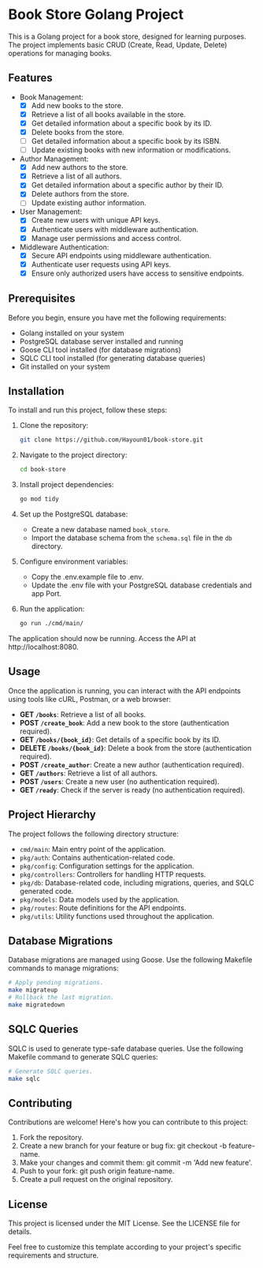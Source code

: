 # Book Store Golang Project
This is a Golang project for a book store, designed for learning purposes. The project implements basic CRUD (Create, Read, Update, Delete) operations for managing books.

## Features

- Book Management:
  - [x] Add new books to the store.
  - [x] Retrieve a list of all books available in the store.
  - [x] Get detailed information about a specific book by its ID.
  - [x] Delete books from the store.
  - [ ] Get detailed information about a specific book by its ISBN.
  - [ ] Update existing books with new information or modifications.

- Author Management:
  - [x] Add new authors to the store.
  - [x] Retrieve a list of all authors.
  - [x] Get detailed information about a specific author by their ID.
  - [x] Delete authors from the store.
  - [ ] Update existing author information.

- User Management:
  - [x] Create new users with unique API keys.
  - [x] Authenticate users with middleware authentication.
  - [x] Manage user permissions and access control.

- Middleware Authentication:
  - [x] Secure API endpoints using middleware authentication.
  - [x] Authenticate user requests using API keys.
  - [x] Ensure only authorized users have access to sensitive endpoints.

## Prerequisites

Before you begin, ensure you have met the following requirements:
- Golang installed on your system
- PostgreSQL database server installed and running
- Goose CLI tool installed (for database migrations)
- SQLC CLI tool installed (for generating database queries)
- Git installed on your system

## Installation

To install and run this project, follow these steps:

1. Clone the repository:
    ```bash
    git clone https://github.com/Hayoun01/book-store.git
    ```
2. Navigate to the project directory:

    ```bash
    cd book-store
    ```
3. Install project dependencies:

    ```bash
    go mod tidy
    ```
4. Set up the PostgreSQL database:

    * Create a new database named `book_store`.
    * Import the database schema from the `schema.sql` file in the `db` directory.

5. Configure environment variables:

    * Copy the .env.example file to .env.
    * Update the .env file with your PostgreSQL database credentials and app Port.

6. Run the application:

    ```bash
    go run ./cmd/main/
    ```
The application should now be running. Access the API at http://localhost:8080.

## Usage
Once the application is running, you can interact with the API endpoints using tools like cURL, Postman, or a web browser:

- **GET `/books`**: Retrieve a list of all books.
- **POST `/create_book`**: Add a new book to the store (authentication required).
- **GET `/books/{book_id}`**: Get details of a specific book by its ID.
- **DELETE `/books/{book_id}`**: Delete a book from the store (authentication required).
- **POST `/create_author`**: Create a new author (authentication required).
- **GET `/authors`**: Retrieve a list of all authors.
- **POST `/users`**: Create a new user (no authentication required).
- **GET `/ready`**: Check if the server is ready (no authentication required).

## Project Hierarchy
The project follows the following directory structure:
- `cmd/main`: Main entry point of the application.
- `pkg/auth`: Contains authentication-related code.
- `pkg/config`: Configuration settings for the application.
- `pkg/controllers`: Controllers for handling HTTP requests.
- `pkg/db`: Database-related code, including migrations, queries, and SQLC generated code.
- `pkg/models`: Data models used by the application.
- `pkg/routes`: Route definitions for the API endpoints.
- `pkg/utils`: Utility functions used throughout the application.

## Database Migrations
Database migrations are managed using Goose. Use the following Makefile commands to manage migrations:

```bash
# Apply pending migrations.
make migrateup
# Rollback the last migration.
make migratedown
```
## SQLC Queries
SQLC is used to generate type-safe database queries. Use the following Makefile command to generate SQLC queries:
```bash
# Generate SQLC queries.
make sqlc 
```
## Contributing
Contributions are welcome! Here's how you can contribute to this project:

1. Fork the repository.
2. Create a new branch for your feature or bug fix: git checkout -b feature-name.
3. Make your changes and commit them: git commit -m 'Add new feature'.
4. Push to your fork: git push origin feature-name.
5. Create a pull request on the original repository.

## License
This project is licensed under the MIT License. See the LICENSE file for details.

Feel free to customize this template according to your project's specific requirements and structure.